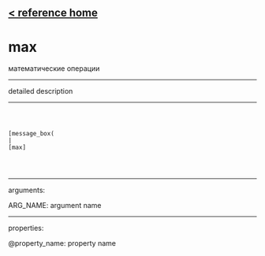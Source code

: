 [< reference home](ceammc_lib.html)
---

# max


математические операции

---

detailed description
<br>


---


```



[message_box(                                 
|
[max]


            
```

---
arguments:

ARG_NAME: argument name<br>

---
properties:

@property_name: property name<br>

